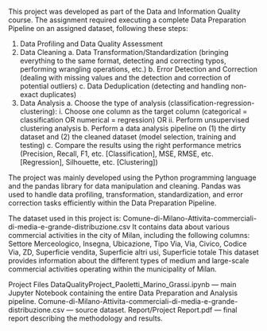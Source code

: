 This project was developed as part of the Data and Information Quality course.
The assignment required executing a complete Data Preparation Pipeline on an assigned dataset, following these steps:
1. Data Profiling and Data Quality Assessment
2. Data Cleaning
  a. Data Transformation/Standardization (bringing everything to the same format, detecting and correcting typos, performing wrangling operations, etc.)
  b. Error Detection and Correction (dealing with missing values and the detection and correction of potential outliers)
  c. Data Deduplication (detecting and handling non-exact duplicates)
3. Data Analysis
   a. Choose the type of analysis (classification-regression-clustering):
      i. Choose one column as the target column (categorical = classification OR numerical = regression)
            OR
      ii. Perform unsupervised clustering analysis
   b. Perform a data analysis pipeline on (1) the dirty dataset and (2) the cleaned dataset (model selection, training and testing)
   c. Compare the results using the right performance metrics (Precision, Recall, F1, etc. [Classification], MSE, RMSE, etc. [Regression], Silhouette, etc. [Clustering])

The project was mainly developed using the Python programming language and the pandas library for data manipulation and cleaning.
Pandas was used to handle data profiling, transformation, standardization, and error correction tasks efficiently within the Data Preparation Pipeline.

The dataset used in this project is: Comune-di-Milano-Attivita-commerciali-di-media-e-grande-distribuzione.csv
It contains data about various commercial activities in the city of Milan, including the following columns:
Settore Merceologico, Insegna, Ubicazione, Tipo Via, Via, Civico, Codice Via, ZD, Superficie vendita, Superficie altri usi, Superficie totale
This dataset provides information about the different types of medium and large-scale commercial activities operating within the municipality of Milan.

Project Files
DataQualityProject_Paoletti_Marino_Grassi.ipynb — main Jupyter Notebook containing the entire Data Preparation and Analysis pipeline.
Comune-di-Milano-Attivita-commerciali-di-media-e-grande-distribuzione.csv — source dataset.
Report/Project Report.pdf — final report describing the methodology and results.
